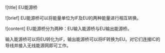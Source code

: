 ![title]
EU能源桥

![brief]
EU能源桥可以将能量单位为IF及EU的两种能量进行相互转换。

![content]
EU能源桥分为两种：EU输入能源桥与EU输出能源桥。

输入能源桥可以将EU转化为IF，输出能源桥可以将IF转换为EU。对它们连接IC的导线并接入无线能源网即可工作。